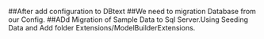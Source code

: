 ﻿##After add configuration to DBtext
##We need to migration Database from our Config.
##ADd Migration of Sample Data to Sql Server.Using Seeding Data and Add folder Extensions/ModelBuilderExtensions.
